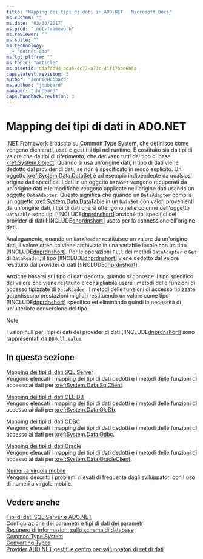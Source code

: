 ```yaml
---
title: "Mapping dei tipi di dati in ADO.NET | Microsoft Docs"
ms.custom: ""
ms.date: "03/30/2017"
ms.prod: ".net-framework"
ms.reviewer: ""
ms.suite: ""
ms.technology: 
  - "dotnet-ado"
ms.tgt_pltfrm: ""
ms.topic: "article"
ms.assetid: d4afab94-ada6-4c77-a73c-41f17bae6b5a
caps.latest.revision: 3
author: "JennieHubbard"
ms.author: "jhubbard"
manager: "jhubbard"
caps.handback.revision: 3
---
```

# Mapping dei tipi di dati in ADO.NET
.NET Framework è basato su Common Type System, che definisce come vengono dichiarati, usati e gestiti i tipi nel runtime.  È costituito sia da tipi di valore che da tipi di riferimento, che derivano tutti dal tipo di base <xref:System.Object>.  Quando si usa un'origine dati, il tipo di dati viene dedotto dal provider di dati, se non è specificato in modo esplicito.  Un oggetto <xref:System.Data.DataSet> è ad esempio indipendente da qualsiasi origine dati specifica.  I dati in un oggetto `DataSet` vengono recuperati da un'origine dati e le modifiche vengono applicate nell'origine dati usando un oggetto `DataAdapter`.  Questo significa che quando un `DataAdapter` compila un oggetto <xref:System.Data.DataTable> in un `DataSet` con valori provenienti da un'origine dati, i tipi di dati che si ottengono nelle colonne dell'oggetto `DataTable` sono tipi [!INCLUDE[dnprdnshort](../../../../includes/dnprdnshort-md.md)] anziché tipi specifici del provider di dati [!INCLUDE[dnprdnshort](../../../../includes/dnprdnshort-md.md)] usato per la connessione all'origine dati.  
  
 Analogamente, quando un `DataReader` restituisce un valore da un'origine dati, il valore ottenuto viene archiviato in una variabile locale con un tipo [!INCLUDE[dnprdnshort](../../../../includes/dnprdnshort-md.md)]. Per le operazioni `Fill` dei metodi `DataAdapter` e `Get` di `DataReader`, il tipo [!INCLUDE[dnprdnshort](../../../../includes/dnprdnshort-md.md)] viene dedotto dal valore restituito dal provider di dati [!INCLUDE[dnprdnshort](../../../../includes/dnprdnshort-md.md)].  
  
 Anziché basarsi sul tipo di dati dedotto, quando si conosce il tipo specifico del valore che viene restituito è consigliabile usare i metodi delle funzioni di accesso tipizzate di `DataReader` .  I metodi delle funzioni di accesso tipizzate garantiscono prestazioni migliori restituendo un valore come tipo [!INCLUDE[dnprdnshort](../../../../includes/dnprdnshort-md.md)] specifico ed eliminando quindi la necessità di un'ulteriore conversione del tipo.  
  
> [!NOTE]
>  I valori null per i tipi di dati dei provider di dati [!INCLUDE[dnprdnshort](../../../../includes/dnprdnshort-md.md)] sono rappresentati da `DBNull.Value`.  
  
## In questa sezione  
 [Mapping dei tipi di dati SQL Server](../../../../docs/framework/data/adonet/sql-server-data-type-mappings.md)  
 Vengono elencati i mapping dei tipi di dati dedotti e i metodi delle funzioni di accesso ai dati per <xref:System.Data.SqlClient>.  
  
 [Mapping dei tipi di dati OLE DB](../../../../docs/framework/data/adonet/ole-db-data-type-mappings.md)  
 Vengono elencati i mapping dei tipi di dati dedotti e i metodi delle funzioni di accesso ai dati per <xref:System.Data.OleDb>.  
  
 [Mapping dei tipi di dati ODBC](../../../../docs/framework/data/adonet/odbc-data-type-mappings.md)  
 Vengono elencati i mapping dei tipi di dati dedotti e i metodi delle funzioni di accesso ai dati per <xref:System.Data.Odbc>.  
  
 [Mapping dei tipi di dati Oracle](../../../../docs/framework/data/adonet/oracle-data-type-mappings.md)  
 Vengono elencati i mapping dei tipi di dati dedotti e i metodi delle funzioni di accesso ai dati per <xref:System.Data.OracleClient>.  
  
 [Numeri a virgola mobile](../../../../docs/framework/data/adonet/floating-point-numbers.md)  
 Vengono descritti i problemi rilevati di frequente dagli sviluppatori con l'uso di numeri a virgola mobile.  
  
## Vedere anche  
 [Tipi di dati SQL Server e ADO.NET](../../../../docs/framework/data/adonet/sql/sql-server-data-types.md)   
 [Configurazione dei parametri e tipi di dati dei parametri](../../../../docs/framework/data/adonet/configuring-parameters-and-parameter-data-types.md)   
 [Recupero di informazioni sullo schema di database](../../../../docs/framework/data/adonet/retrieving-database-schema-information.md)   
 [Common Type System](../../../../docs/standard/base-types/common-type-system.md)   
 [Converting Types](http://msdn.microsoft.com/it-it/6038316e-bdaf-4f55-8006-407f591ce156)   
 [Provider ADO.NET gestiti e centro per sviluppatori di set di dati](http://go.microsoft.com/fwlink/?LinkId=217917)